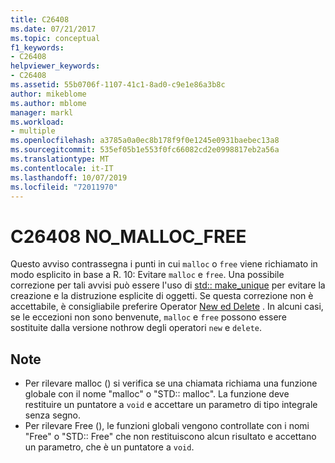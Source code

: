 ```yaml
---
title: C26408
ms.date: 07/21/2017
ms.topic: conceptual
f1_keywords:
- C26408
helpviewer_keywords:
- C26408
ms.assetid: 55b0706f-1107-41c1-8ad0-c9e1e86a3b8c
author: mikeblome
ms.author: mblome
manager: markl
ms.workload:
- multiple
ms.openlocfilehash: a3785a0a0ec8b178f9f0e1245e0931baebec13a8
ms.sourcegitcommit: 535ef05b1e553f0fc66082cd2e0998817eb2a56a
ms.translationtype: MT
ms.contentlocale: it-IT
ms.lasthandoff: 10/07/2019
ms.locfileid: "72011970"
---
```

# <a name="c26408-no_malloc_free"></a>C26408 NO_MALLOC_FREE
Questo avviso contrassegna i punti in cui `malloc` o `free` viene richiamato in modo esplicito in base a R. 10: Evitare `malloc` e `free`. Una possibile correzione per tali avvisi può essere l'uso di [std:: make_unique](/cpp/standard-library/memory-functions#make_unique) per evitare la creazione e la distruzione esplicite di oggetti. Se questa correzione non è accettabile, è consigliabile preferire Operator [New ed Delete](/cpp/cpp/new-and-delete-operators) . In alcuni casi, se le eccezioni non sono benvenute, `malloc` e `free` possono essere sostituite dalla versione nothrow degli operatori `new` e `delete`.

## <a name="remarks"></a>Note
- Per rilevare malloc () si verifica se una chiamata richiama una funzione globale con il nome "malloc" o "STD:: malloc". La funzione deve restituire un puntatore a `void` e accettare un parametro di tipo integrale senza segno.
- Per rilevare Free (), le funzioni globali vengono controllate con i nomi "Free" o "STD:: Free" che non restituiscono alcun risultato e accettano un parametro, che è un puntatore a `void`.
